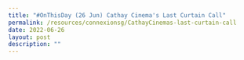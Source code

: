 ```yaml
---
title: "#OnThisDay (26 Jun) Cathay Cinema's Last Curtain Call"
permalink: /resources/connexionsg/CathayCinemas-last-curtain-call
date: 2022-06-26
layout: post
description: ""
---
```

